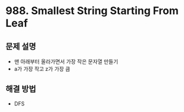 # 988. Smallest String Starting From Leaf
## 문제 설명
- 맨 아래부터 올라가면서 가장 작은 문자열 만들기
- a가 가장 작고 z가 가장 큼
## 해결 방법
- DFS